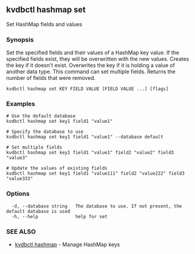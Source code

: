 ## kvdbctl hashmap set

Set HashMap fields and values

### Synopsis

Set the specified fields and their values of a HashMap key value.
If the specified fields exist, they will be overwritten with the new values.
Creates the key if it doesn't exist.
Overwrites the key if it is holding a value of another data type.
This command can set multiple fields.
Returns the number of fields that were removed.


```
kvdbctl hashmap set KEY FIELD VALUE [FIELD VALUE ...] [flags]
```

### Examples

```
# Use the default database
kvdbctl hashmap set key1 field1 "value1"

# Specify the database to use
kvdbctl hashmap set key1 field1 "value1" --database default

# Set multiple fields
kvdbctl hashmap set key1 field1 "value1" field2 "value2" field3 "value3"

# Update the values of existing fields
kvdbctl hashmap set key1 field1 "value111" field2 "value222" field3 "value333"
```

### Options

```
  -d, --database string   The database to use. If not present, the default database is used
  -h, --help              help for set
```

### SEE ALSO

* [kvdbctl hashmap](kvdbctl_hashmap.md)	 - Manage HashMap keys

